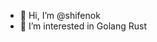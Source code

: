 - 👋 Hi, I’m @shifenok
- 👀 I’m interested in Golang Rust

<!---
shifenok/shifenok is a ✨ special ✨ repository because its `README.md` (this file) appears on your GitHub profile.
You can click the Preview link to take a look at your changes.
--->
